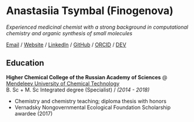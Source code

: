 # Anastasiia Tsymbal (Finogenova)

_Experienced medicinal chemist with a strong background in computational chemistry and organic synthesis of small molecules_ <br>

[Email](mailto:anastas.fin@gmail.com) / [Website](___) / [LinkedIn](https://www.linkedin.com/in/anastasiia-tsymbal-0328a1126/) / [GitHub](https://github.com/elltawariel/) / [ORCID](https://orcid.org/0000-0001-9502-5494) / [DEV](___)

## Education
**Higher Chemical College of the Russian Academy of Sciences** @ [Mendeleev University of Chemical Technology](https://www.muctr.ru/) <br>
B. Sc + M. Sc Integrated degree (Specialist) / _(2014 - 2018)_
  - Chemistry and chemistry teaching; diploma thesis with honors
  - Vernadsky Nongovernmental Ecological Foundation Scholarship awardee (2017)


<br><br>
